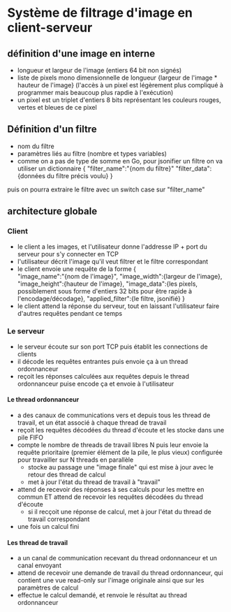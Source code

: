 # Système de filtrage d'image en client-serveur

## définition d'une image en interne
- longueur et largeur de l'image (entiers 64 bit non signés)
- liste de pixels mono dimensionnelle de longueur {largeur de l'image * hauteur de l'image} (l'accès à un pixel est légèrement plus compliqué à programmer mais beaucoup plus rapdie à l'exécution)
- un pixel est un triplet d'entiers 8 bits représentant les couleurs rouges, vertes et bleues de ce pixel

## Définition d'un filtre

- nom du filtre
- paramètres liés au filtre (nombre et types variables)
- comme on a pas de type de somme en Go, pour jsonifier un filtre on va utiliser un dictionnaire
{
    "filter_name":"{nom du filtre}"
    "filter_data":{données du filtre précis voulu}
}

puis on pourra extraire le filtre avec un switch case sur "filter_name"

## architecture globale

### Client
- le client a les images, et l'utilisateur donne l'addresse IP + port du serveur pour s'y connecter en TCP
- l'utilisateur décrit l'image qu'il veut filtrer et le filtre correspondant 
- le client envoie une requête de la forme
{   
    "image_name":"{nom de l'image}",
    "image_width":{largeur de l'image},
    "image_height":{hauteur de l'image},
    "image_data":{les pixels, possiblement sous forme d'entiers 32 bits pour être rapide à l'encodage/décodage},
    "applied_filter":{le filtre, jsonifié}
}
- le client attend la réponse du serveur, tout en laissant l'utilisateur faire d'autres requêtes pendant ce temps

### Le serveur

- le serveur écoute sur son port TCP puis établit les connections de clients
- il décode les requêtes entrantes puis envoie ça à un thread ordonnanceur
- reçoit les réponses calculées aux requêtes depuis le thread ordonnanceur puise encode ça et envoie à l'utilisateur

#### Le thread ordonnanceur 
- a des canaux de communications vers et depuis tous les thread de travail, et un état associé à chaque thread de travail
- reçoit les requêtes décodées du thread d'écoute et les stocke dans une pile FIFO
- compte le nombre de threads de travail libres N puis leur envoie la requête prioritaire (premier élément de la pile, le plus vieux) configurée pour travailler sur N threads en parallèle
    - stocke au passage une "image finale" qui est mise à jour avec le retour des thread de calcul
    - met à jour l'état du thread de travail à "travail"
- attend de recevoir des réponses à ses calculs pour les mettre en commun ET attend de recevoir les requêtes décodées du thread d'écoute
    - si il recçoit une réponse de calcul, met à jour l'état du thread de travail correspondant 
- une fois un calcul fini


#### Les thread de travail

- a un canal de communication recevant du thread ordonnanceur et un canal envoyant
- attend de recevoir une demande de travail du thread ordonnanceur, qui contient une vue read-only sur l'image originale ainsi que sur les paramètres de calcul
- effectue le calcul demandé, et renvoie le résultat au thread ordonnanceur